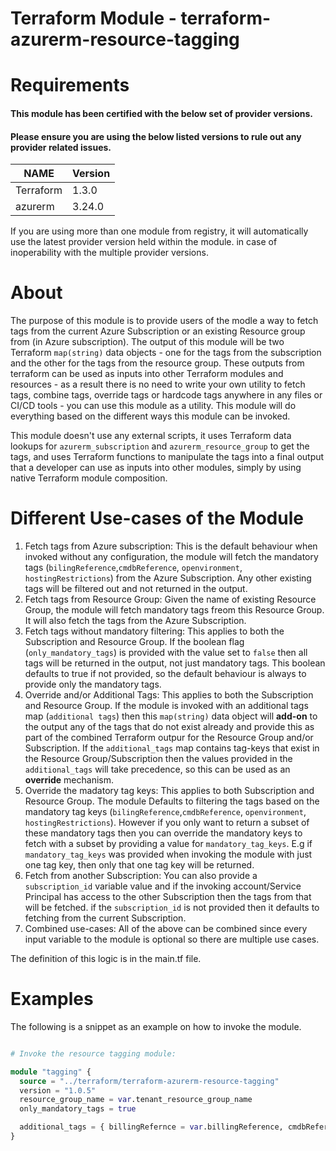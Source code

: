 # Terraform Module - terraform-azurerm-resource-tagging

# Requirements

#### This module has been certified with the below set of provider versions.

#### Please ensure you are using the below listed versions to rule out any provider related issues.

| NAME      | Version  |
|-----------|----------|
| Terraform | 1.3.0    | 
| azurerm   | 3.24.0   |

<font size=”2”> If you are using more than one module from registry, it will automatically use the latest provider version held within the module. in case of inoperability with the multiple provider versions. </font>

# About

<font size=”2”> The purpose of this module is to provide users of the modle a way to fetch tags from the current Azure Subscription or an existing Resource group from (in Azure subscription). The output of this module will be two Terraform ``map(string)`` data objects - one for the tags from the subscription and the other for the tags from the resource group. These outputs from terraform can be used as inputs into other Terraform modules and resources - as a result there is no need to write your own utility to fetch tags, combine tags, override tags or hardcode tags anywhere in any files or CI/CD tools - you can use this module as a utility. This module will do everything based on the different ways this module can be invoked.
  
  This module doesn't use any external scripts, it uses Terraform data lookups for ``azurerm_subscription`` and ``azurerm_resource_group`` to get the tags, and uses Terraform functions to manipulate the tags into a final output that a developer can use as inputs into other modules, simply by using native Terraform module composition.</font>
  
# Different Use-cases of the Module

1. Fetch tags from Azure subscription: This is the default behaviour when invoked without any configuration, the module will fetch the mandatory tags (``bilingReference``,``cmdbReference``, ``openvironment``, ``hostingRestrictions``) from the Azure Subscription. Any other existing tags will be filtered out and not returned in the output.
2. Fetch tags from Resource Group: Given the name of existing Resource Group, the module will fetch mandatory tags freom this Resource Group. It will also fetch the tags from the Azure Subscription.
3. Fetch tags without mandatory filtering: This applies to both the Subscription and Resource Group. If the boolean flag (``only_mandatory_tags``) is provided with the value set to ``false`` then all tags will be returned in the output, not just mandatory tags. This boolean defaults to true if not provided, so the default behaviour is always to provide only the mandatory tags.
4. Override and/or Additional Tags: This applies to both the Subscription and Resource Group. If the module is invoked with an additional tags map (``additional tags``) then this ``map(string)`` data object will **add-on** to the output any of the tags that do not exist already and provide this as part of the combined Terraform outpur for the Resource Group and/or Subscription. If the ``additional_tags`` map contains tag-keys that exist in the Resource Group/Subscription then the values provided in the ``additional_tags`` will take precedence, so this can be used as an **override** mechanism.
5. Override the madatory tag keys: This applies to both Subscription and Resource Group. The module Defaults to filtering the tags based on the mandatory tag keys (``bilingReference``,``cmdbReference``, ``openvironment``, ``hostingRestrictions``). However if you only want to return a subset of these mandatory tags then you can override the mandatory keys to fetch with a subset by providing a value for ``mandatory_tag_keys``. E.g if ``mandatory_tag_keys`` was provided when invoking the module with just one tag key, then only that one tag key will be returned.
6. Fetch from another Subscription: You can also provide a ``subscription_id`` variable value and if the invoking account/Service Principal has access to the other Subscription then the tags from that will be fetched. if  the ``subscription_id`` is not provided then it defaults to fetching from the current Subscription.
7. Combined use-cases: All of the above can be combined since every input variable to the module is optional so there are multiple use cases.

<font size=”2”> The definition of this logic is in the main.tf file. </font>

# Examples

<font size=”2”> The following is a snippet as an example on how to invoke the module. </font>

````terraform

# Invoke the resource tagging module:

module "tagging" {
  source = "../terraform/terraform-azurerm-resource-tagging"
  version = "1.0.5"
  resource_group_name = var.tenant_resource_group_name
  only_mandatory_tags = true

  additional_tags = { billingRefernce = var.billingReference, cmdbReference = var.cmdbReference }
}
````
